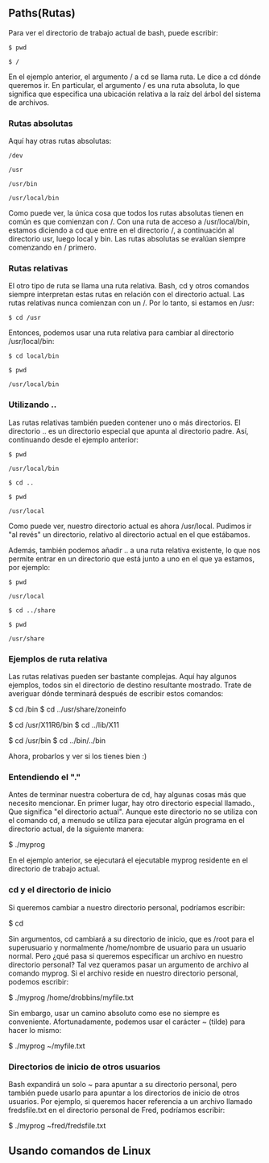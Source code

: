 ## Paths(Rutas)

Para ver el directorio de trabajo actual de bash, puede escribir:

<code>$ pwd</code>

<code>$ 
/
</code>

En el ejemplo anterior, el argumento / a cd se llama ruta. Le dice a cd dónde queremos ir. En particular, el argumento / es una ruta absoluta, lo que significa que especifica una ubicación relativa a la raíz del árbol del sistema de archivos.

### Rutas absolutas

Aquí hay otras rutas absolutas:

<code>/dev</code>

<code>/usr</code>

<code>/usr/bin</code>

<code>/usr/local/bin</code>

Como puede ver, la única cosa que todos los rutas absolutas tienen en común es que comienzan con /. Con una ruta de acceso a 
/usr/local/bin, estamos diciendo a cd que entre en el directorio /, a continuación al directorio usr, luego local y bin. Las rutas absolutas se evalúan siempre comenzando en / primero.

### Rutas relativas

El otro tipo de ruta se llama una ruta relativa. Bash, cd y otros comandos siempre interpretan estas rutas en relación con el directorio actual. Las rutas relativas nunca comienzan con un /. Por lo tanto, si estamos en /usr:

<code>$ cd /usr</code>

Entonces, podemos usar una ruta relativa para cambiar al directorio /usr/local/bin:


<code>$ cd local/bin</code>

<code>$ pwd</code>

<code>/usr/local/bin</code>

### Utilizando ..

Las rutas relativas también pueden contener uno o más directorios. El directorio .. es un directorio especial que apunta al directorio padre. Así, continuando desde el ejemplo anterior:

<code>$ pwd</code>

<code>/usr/local/bin</code>

<code>$ cd ..</code>

<code>$ pwd</code>

<code>/usr/local</code>

Como puede ver, nuestro directorio actual es ahora /usr/local. Pudimos ir "al revés" un directorio, relativo al directorio actual en el que estábamos.

Además, también podemos añadir .. a una ruta relativa existente, lo que nos permite entrar en un directorio que está junto a uno en el  que ya estamos, por ejemplo:

<code>$ pwd</code>

<code>/usr/local</code>

<code>$ cd ../share</code>

<code>$ pwd</code>

<code>/usr/share</code>

### Ejemplos de ruta relativa

Las rutas relativas pueden ser bastante complejas. Aquí hay algunos ejemplos, todos sin el directorio de destino resultante mostrado. Trate de averiguar dónde terminará después de escribir estos comandos:

$ cd /bin
$ cd ../usr/share/zoneinfo


$ cd /usr/X11R6/bin
$ cd ../lib/X11


$ cd /usr/bin
$ cd ../bin/../bin

Ahora, probarlos y ver si los tienes bien :)

### Entendiendo el "."

Antes de terminar nuestra cobertura de cd, hay algunas cosas más que necesito mencionar. En primer lugar, hay otro directorio especial llamado., Que significa "el directorio actual". Aunque este directorio no se utiliza con el comando cd, a menudo se utiliza para ejecutar algún programa en el directorio actual, de la siguiente manera:

$ ./myprog

En el ejemplo anterior, se ejecutará el ejecutable myprog residente en el directorio de trabajo actual.

### cd y el directorio de inicio

Si queremos cambiar a nuestro directorio personal, podríamos escribir:

$ cd

Sin argumentos, cd cambiará a su directorio de inicio, que es /root para el superusuario y normalmente /home/nombre de usuario para un usuario normal. Pero ¿qué pasa si queremos especificar un archivo en nuestro directorio personal? Tal vez queramos pasar un argumento de archivo al comando myprog. Si el archivo reside en nuestro directorio personal, podemos escribir:

$ ./myprog /home/drobbins/myfile.txt

Sin embargo, usar un camino absoluto como ese no siempre es conveniente. Afortunadamente, podemos usar el carácter ~ (tilde) para hacer lo mismo:

$ ./myprog ~/myfile.txt

### Directorios de inicio de otros usuarios

Bash expandirá un solo ~ para apuntar a su directorio personal, pero también puede usarlo para apuntar a los directorios de inicio de otros usuarios. Por ejemplo, si queremos hacer referencia a un archivo llamado fredsfile.txt en el directorio personal de Fred, podríamos escribir:

$ ./myprog ~fred/fredsfile.txt

## Usando comandos de Linux







